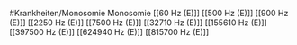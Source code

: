 #Krankheiten/Monosomie
Monosomie
[[60 Hz (E)]]
[[500 Hz (E)]]
[[900 Hz (E)]]
[[2250 Hz (E)]]
[[7500 Hz (E)]]
[[32710 Hz (E)]]
[[155610 Hz (E)]]
[[397500 Hz (E)]]
[[624940 Hz (E)]]
[[815700 Hz (E)]]